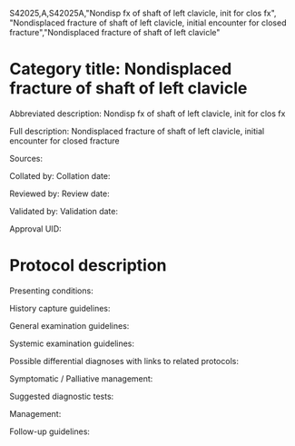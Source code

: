 S42025,A,S42025A,"Nondisp fx of shaft of left clavicle, init for clos fx", "Nondisplaced fracture of shaft of left clavicle, initial encounter for closed fracture","Nondisplaced fracture of shaft of left clavicle"
# Category title: Nondisplaced fracture of shaft of left clavicle

Abbreviated description: Nondisp fx of shaft of left clavicle, init for clos fx

Full description: Nondisplaced fracture of shaft of left clavicle, initial encounter for closed fracture

Sources:

Collated by:
Collation date:

Reviewed by:
Review date:

Validated by:
Validation date:

Approval UID:

# Protocol description

Presenting conditions:

History capture guidelines:

General examination guidelines:

Systemic examination guidelines:

Possible differential diagnoses with links to related protocols:

Symptomatic / Palliative management:

Suggested diagnostic tests:

Management:

Follow-up guidelines:
